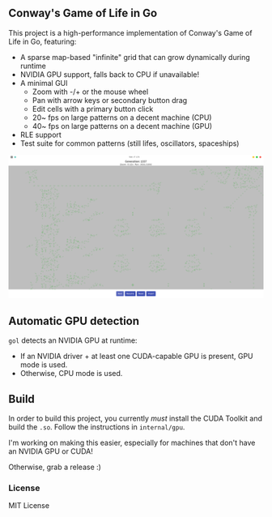 ## Conway's Game of Life in Go

This project is a high-performance implementation of Conway's Game of Life in Go, featuring:

- A sparse map-based "infinite" grid that can grow dynamically during runtime
- NVIDIA GPU support, falls back to CPU if unavailable!
- A minimal GUI
  - Zoom with -/+ or the mouse wheel
  - Pan with arrow keys or secondary button drag
  - Edit cells with a primary button click
  - 20~ fps on large patterns on a decent machine (CPU)
  - 40~ fps on large patterns on a decent machine (GPU)
- RLE support 
- Test suite for common patterns (still lifes, oscillators, spaceships)

![Screenshot](assets/gol.png)

## Automatic GPU detection
`gol` detects an NVIDIA GPU at runtime:

- If an NVIDIA driver + at least one CUDA-capable GPU is present, GPU mode is used.
- Otherwise, CPU mode is used.

## Build
In order to build this project, you currently *must* install the CUDA Toolkit and build the `.so`. 
Follow the instructions in `internal/gpu`.

I'm working on making this easier, especially for machines that don't have an NVIDIA GPU or CUDA!

Otherwise, grab a release :)

### License

MIT License
